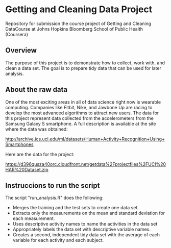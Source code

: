 Getting and Cleaning Data Project
=================================

Repository for submission the course project of Getting and Cleaning DataCourse at Johns Hopkins Bloomberg School of Public Health (Coursera)

Overview
--------

The purpose of this project is to demonstrate how to collect, work with, and clean a data set. The goal is to prepare tidy data that can be used for later analysis. 

About the raw data
------------------

One of the most exciting areas in all of data science right now is wearable computing. Companies like Fitbit, Nike, and Jawbone Up are racing to develop the most advanced algorithms to attract new users. The data for this project represent data collected from the accelerometers from the Samsung Galaxy S smartphone. A full description is available at the site where the data was obtained: 

http://archive.ics.uci.edu/ml/datasets/Human+Activity+Recognition+Using+Smartphones 

Here are the data for the project: 

https://d396qusza40orc.cloudfront.net/getdata%2Fprojectfiles%2FUCI%20HAR%20Dataset.zip 

Instruccions to run the script
------------------------------

The script "run_analysis.R" does the following:

- Merges the training and the test sets to create one data set.
- Extracts only the measurements on the mean and standard deviation for each measurement. 
- Uses descriptive activity names to name the activities in the data set
- Appropriately labels the data set with descriptive variable names. 
- Creates a second, independent tidy data set with the average of each variable for each activity and each subject. 


